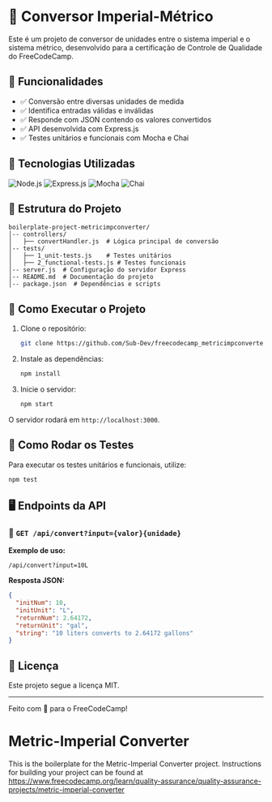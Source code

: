 # 📏 Conversor Imperial-Métrico

Este é um projeto de conversor de unidades entre o sistema imperial e o sistema métrico, desenvolvido para a certificação de Controle de Qualidade do FreeCodeCamp.

## 📌 Funcionalidades

- ✅ Conversão entre diversas unidades de medida
- ✅ Identifica entradas válidas e inválidas
- ✅ Responde com JSON contendo os valores convertidos
- ✅ API desenvolvida com Express.js
- ✅ Testes unitários e funcionais com Mocha e Chai

## 🚀 Tecnologias Utilizadas

![Node.js](https://img.shields.io/badge/Node.js-43853D?style=for-the-badge&logo=node.js&logoColor=white)
![Express.js](https://img.shields.io/badge/Express.js-000000?style=for-the-badge&logo=express&logoColor=white)
![Mocha](https://img.shields.io/badge/Mocha-8D6748?style=for-the-badge&logo=mocha&logoColor=white)
![Chai](https://img.shields.io/badge/Chai-A30701?style=for-the-badge&logo=chai&logoColor=white)

## 📂 Estrutura do Projeto

```
boilerplate-project-metricimpconverter/
│-- controllers/
│   ├── convertHandler.js  # Lógica principal de conversão
│-- tests/
│   ├── 1_unit-tests.js    # Testes unitários
│   ├── 2_functional-tests.js # Testes funcionais
│-- server.js  # Configuração do servidor Express
│-- README.md  # Documentação do projeto
│-- package.json  # Dependências e scripts
```

## 🔧 Como Executar o Projeto

1. Clone o repositório:
   ```sh
   git clone https://github.com/Sub-Dev/freecodecamp_metricimpconverter.git
   ```
2. Instale as dependências:
   ```sh
   npm install
   ```
3. Inicie o servidor:
   ```sh
   npm start
   ```

O servidor rodará em `http://localhost:3000`.

## 🧪 Como Rodar os Testes

Para executar os testes unitários e funcionais, utilize:

```sh
npm test
```

## 🖥️ Endpoints da API

### 📌 `GET /api/convert?input={valor}{unidade}`

**Exemplo de uso:**

```
/api/convert?input=10L
```

**Resposta JSON:**

```json
{
  "initNum": 10,
  "initUnit": "L",
  "returnNum": 2.64172,
  "returnUnit": "gal",
  "string": "10 liters converts to 2.64172 gallons"
}
```

## 📜 Licença

Este projeto segue a licença MIT.

---

Feito com 💙 para o FreeCodeCamp!

# Metric-Imperial Converter

This is the boilerplate for the Metric-Imperial Converter project. Instructions for building your project can be found at https://www.freecodecamp.org/learn/quality-assurance/quality-assurance-projects/metric-imperial-converter
